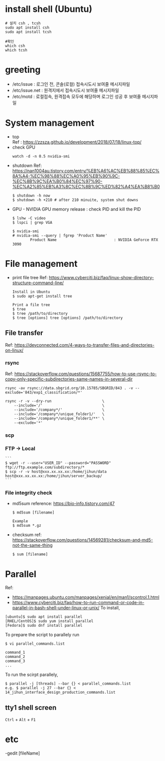 # install shell (Ubuntu)
```
# 설치 csh , tcsh 
sudo apt install csh
sudo apt install tcsh

#확인
which csh
which tcsh
```

# greeting
- /etc/issue : 로그인 전, 콘솔(로컬) 접속시도시 보여줄 메시지파일
- /etc/issue.net : 원격지에서 접속시도시 보여줄 메시지파일
- /etc/motd : 로컬접속, 원격접속 모두에 해당하며 로그인 성공 후 보여줄 메시지파일


# System management
- top  
	Ref : https://zzsza.github.io/development/2018/07/18/linux-top/
- check GPU
	```
	watch -d -n 0.5 nvidia-smi
	```
- shutdown
	Ref: https://nan1004au.tistory.com/entry/%EB%A6%AC%EB%88%85%EC%8A%A4-%EC%98%88%EC%A0%95%EB%90%9C-%EC%8B%9C%EA%B0%84%EC%97%90-%EC%A2%85%EB%A3%8C%EC%8B%9C%ED%82%A4%EA%B8%B0
	```
	$ shutdown -h now
	$ shutdown -h +210 # after 210 minuite, system shut downs
	```
- GPU - NVIDIA
	GPU memory release : check PID and kill the PID
	```
	$ lshw -C video
	$ lspci | grep VGA

	$ nvidia-smi
	# nvidia-smi --query | fgrep 'Product Name'
			Product Name                          : NVIDIA GeForce RTX 3090
	```

# File management
- print file tree
	Ref: https://www.cyberciti.biz/faq/linux-show-directory-structure-command-line/
	```
	Install in Ubuntu
	$ sudo apt-get install tree
	
	Print a file tree
	$ tree
	$ tree /path/to/directory
	$ tree [options] tree [options] /path/to/directory
	```

## File transfer
Ref: https://devconnected.com/4-ways-to-transfer-files-and-directories-on-linux/
### rsync
Ref: https://stackoverflow.com/questions/15687755/how-to-use-rsync-to-copy-only-specific-subdirectories-same-names-in-several-dir

```
rsync -av rsync://data.sbgrid.org/10.15785/SBGRID/843 . -v --exclude='843/exp1_classification/*'
```

```
rsync -r -v --dry-run                       \
	--include='/'                           \
	--include='/company*/'                  \
	--include='/company*/unique_folder1/'   \
	--include='/company*/unique_folder1/**' \
	--exclude='*'
```
	
### scp
### FTP -> Local  
	
	```
	$ wget -r --user="USER_ID" --password="PASSWORD"  ftp://ftp.example.com/subdirectory/*
	$ scp -r -v host@xxx.xx.xx.xx:/home/jihun/data host@xxx.xx.xx.xx:/home/jihun/server_backup/
	```
### File integrity check
- md5sum
	reference: https://bio-info.tistory.com/47  
	```
	$ md5sum [filename]

	Example
	$ md5sum *.gz
	```

- checksum
	ref: https://stackoverflow.com/questions/14569281/checksum-and-md5-not-the-same-thing  
	```
	$ sum [filename]
	```


# Parallel 
Ref: 
- https://manpages.ubuntu.com/manpages/xenial/en/man1/scontrol.1.html
- https://www.cyberciti.biz/faq/how-to-run-command-or-code-in-parallel-in-bash-shell-under-linux-or-unix/
To install,
```
[ubuntu]$ sudo apt install parallel
[RHEL/CentOS]$ sudo yum install parallel
[Fedora]$ sudo dnf install parallel
```

To prepare the script to parallely run
```
$ vi parallel_commands.list

command_1
command_2
command_3
...
```
To run the scirpt parallely, 
```
$ parallel -j [threads] --bar {} < parallel_commands.list
e.g. $ parallel -j 27 --bar {} < 14_jihun_interface_design_production_commands.list
```

## tty1 shell screen
`Ctrl` + `Alt` + `F1`

# etc
-gedit [fileName]
